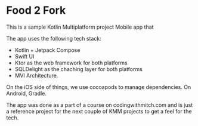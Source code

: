 # Food 2 Fork
This is a sample Kotlin Multiplatform project Mobile app that

The app uses the following tech stack:
* Kotlin  + Jetpack Compose
* Swift UI
* Ktor as the web framework for both platforms
* SQLDelight as the chaching layer for both platforms
* MVI Architecture. 

On the iOS side of things, we use cocoapods to manage dependencies. On Android, Gradle. 

The app was done as a part of a course on codingwithmitch.com and is just a reference project for the next couple of KMM projects to get a feel for the tech. 
